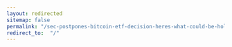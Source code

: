 ```yaml
---
layout: redirected
sitemap: false
permalink: "/sec-postpones-bitcoin-etf-decision-heres-what-could-be-holding-it-back/"
redirect_to:  "/"
---
```

